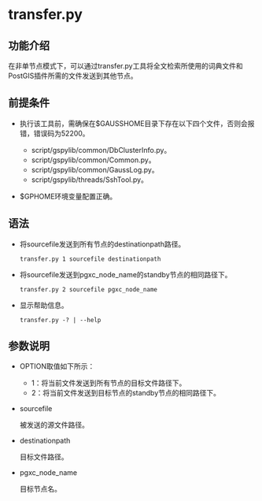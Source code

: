 # transfer.py

## 功能介绍<a name="section51291439191115"></a>

在非单节点模式下，可以通过transfer.py工具将全文检索所使用的词典文件和PostGIS插件所需的文件发送到其他节点。

## 前提条件<a name="section151841548181118"></a>

-   执行该工具前，需确保在$GAUSSHOME目录下存在以下四个文件，否则会报错，错误码为52200。
    -   script/gspylib/common/DbClusterInfo.py。
    -   script/gspylib/common/Common.py。
    -   script/gspylib/common/GaussLog.py。
    -   script/gspylib/threads/SshTool.py。

-   $GPHOME环境变量配置正确。

## 语法<a name="section1289211311124"></a>

-   将sourcefile发送到所有节点的destinationpath路径。

    ```
    transfer.py 1 sourcefile destinationpath
    ```

-   将sourcefile发送到pgxc\_node\_name的standby节点的相同路径下。

    ```
    transfer.py 2 sourcefile pgxc_node_name
    ```

-   显示帮助信息。

    ```
    transfer.py -? | --help
    ```


## 参数说明<a name="section434051117128"></a>

-   OPTION取值如下所示：
    -   1：将当前文件发送到所有节点的目标文件路径下。
    -   2：将当前文件发送到目标节点的standby节点的相同路径下。

-   sourcefile

    被发送的源文件路径。

-   destinationpath

    目标文件路径。

-   pgxc\_node\_name

    目标节点名。


